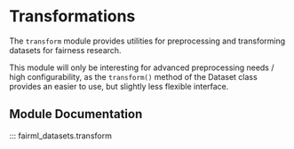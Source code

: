 # Transformations

The `transform` module provides utilities for preprocessing and transforming datasets for fairness research.

This module will only be interesting for advanced preprocessing needs / high configurability, as the `transform()` method of the Dataset class provides an easier to use, but slightly less flexible interface.

## Module Documentation

::: fairml_datasets.transform
